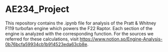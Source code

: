 # AE234_Project
This repository contains the .ipynb file for analysis of the Pratt & Whitney F119 turbofan engine which powers the F22 Raptor.
Each section of the engine is analyzed with the corresponding function.
For the sources we referred for these calculations, visit https://www.notion.so/Engine-Analysis-0b76bcfa59934cb1b914523eda63cb8e.
